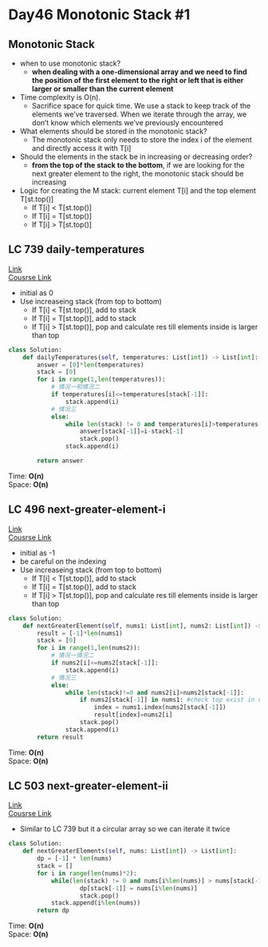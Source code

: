 # Day46 Monotonic Stack #1
## Monotonic Stack
- when to use monotonic stack?
  - **when dealing with a one-dimensional array and we need to find the position of the first element to the right or left that is either larger or smaller than the current element**
- Time complexity is O(n).
  - Sacrifice space for quick time. We use a stack to keep track of the elements we’ve traversed. When we iterate through the array, we don’t know which elements we’ve previously encountered
- What elements should be stored in the monotonic stack?
  - The monotonic stack only needs to store the index i of the element and directly access it with T[i]
- Should the elements in the stack be in increasing or decreasing order?
  - **from the top of the stack to the bottom**, if we are looking for the next greater element to the right, the monotonic stack should be increasing
- Logic for creating the M stack: current element T[i] and the top element T[st.top()]
  -  If T[i] < T[st.top()]
  -  If T[i] = T[st.top()]
  -  If T[i] > T[st.top()]

##  LC 739 daily-temperatures
[Link](https://leetcode.com/problems/daily-temperatures/description/)   
[Cousrse Link](https://programmercarl.com/0739.%E6%AF%8F%E6%97%A5%E6%B8%A9%E5%BA%A6.html)
- initial as 0
- Use increaseing stack (from top to bottom)
  -  If T[i] < T[st.top()], add to stack
  -  If T[i] = T[st.top()], add to stack
  -  If T[i] > T[st.top()], pop and calculate res till elements inside is larger than top

```python
class Solution:
    def dailyTemperatures(self, temperatures: List[int]) -> List[int]:
        answer = [0]*len(temperatures)
        stack = [0]
        for i in range(1,len(temperatures)):
            # 情况一和情况二
            if temperatures[i]<=temperatures[stack[-1]]:
                stack.append(i)
            # 情况三
            else:
                while len(stack) != 0 and temperatures[i]>temperatures[stack[-1]]:
                    answer[stack[-1]]=i-stack[-1]
                    stack.pop()
                stack.append(i)

        return answer
```
Time: **O(n)**                                  
Space: **O(n)** 

##  LC 496 next-greater-element-i
[Link](https://leetcode.com/problems/next-greater-element-i/description/)   
[Cousrse Link](https://programmercarl.com/0503.%E4%B8%8B%E4%B8%80%E4%B8%AA%E6%9B%B4%E5%A4%A7%E5%85%83%E7%B4%A0II.html)
- initial as -1
- be careful on the indexing 
- Use increaseing stack (from top to bottom)
  -  If T[i] < T[st.top()], add to stack
  -  If T[i] = T[st.top()], add to stack
  -  If T[i] > T[st.top()], pop and calculate res till elements inside is larger than top

```python
class Solution:
    def nextGreaterElement(self, nums1: List[int], nums2: List[int]) -> List[int]:
        result = [-1]*len(nums1)
        stack = [0]
        for i in range(1,len(nums2)):
            # 情况一情况二
            if nums2[i]<=nums2[stack[-1]]:
                stack.append(i)
            # 情况三
            else:
                while len(stack)!=0 and nums2[i]>nums2[stack[-1]]:
                    if nums2[stack[-1]] in nums1: #check top exist in nums1
                        index = nums1.index(nums2[stack[-1]])
                        result[index]=nums2[i]
                    stack.pop()                 
                stack.append(i)
        return result
```
Time: **O(n)**                   
Space: **O(n)** 

##  LC 503 next-greater-element-ii
[Link](https://leetcode.com/problems/next-greater-element-ii/description/)   
[Cousrse Link](https://programmercarl.com/0496.%E4%B8%8B%E4%B8%80%E4%B8%AA%E6%9B%B4%E5%A4%A7%E5%85%83%E7%B4%A0I.html)
- Similar to LC 739 but it a circular array so we can iterate it twice
```python
class Solution:
    def nextGreaterElements(self, nums: List[int]) -> List[int]:
        dp = [-1] * len(nums)
        stack = []
        for i in range(len(nums)*2):
            while(len(stack) != 0 and nums[i%len(nums)] > nums[stack[-1]]):
                    dp[stack[-1]] = nums[i%len(nums)]
                    stack.pop()
            stack.append(i%len(nums))
        return dp
```
Time: **O(n)**                   
Space: **O(n)** 
